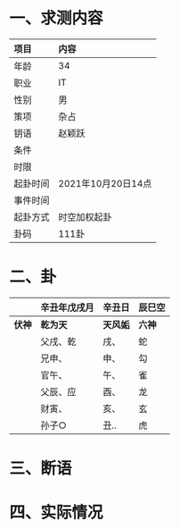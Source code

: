 # 一、求测内容
|项目|内容|
|:-|:-|
|年龄|34|
|职业|IT|
|性别|男|
|策项|杂占|
|钥语|赵颖跃|
|条件||
|时限||
|起卦时间|2021年10月20日14点|
|事件时间||
|起卦方式|时空加权起卦|
|卦码|111卦|

# 二、卦
||辛丑年戊戌月|辛丑日|辰巳空|
|:-|:-|:-|:-|
|**伏神**|**乾为天**|**天风姤**|**六神**|
||父戌、乾|戌、|蛇|
||兄申、|申、|勾|
||官午、|午、|雀|
||父辰、应|酉、|龙|
||财寅、|亥、|玄|
||孙子○|丑..|虎|


# 三、断语

# 四、实际情况